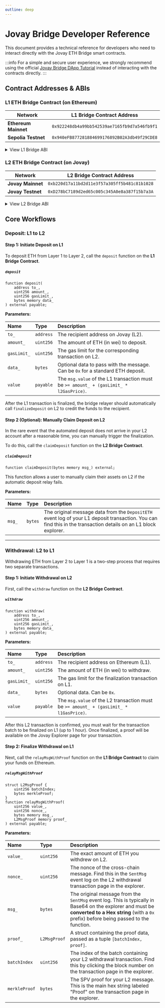 ```yaml
---
outline: deep
---
```


# Jovay Bridge Developer Reference

This document provides a technical reference for developers who need to interact directly with the Jovay ETH Bridge smart contracts.

:::info
For a simple and secure user experience, we strongly recommend using the official [Jovay Bridge DApp Tutorial](../guide/jovay-bridge-dapp-tutorial.md) instead of interacting with the contracts directly.
:::

## Contract Addresses & ABIs
### L1 ETH Bridge Contract (on Ethereum)
| Network | L1 Bridge Contract Address |
| --- | --- |
| **Ethereum Mainnet** | `0x922248db4a99bb542539ae7165fb9d7a546fb9f1` |
| **Sepolia Testnet** | `0x940eFB877281884699176892B02A3db49f29CDE8` |

<details>
<summary>View L1 Bridge ABI</summary>

```json
[
	{
		"anonymous": false,
		"inputs": [
			{
				"indexed": true,
				"internalType": "address",
				"name": "from",
				"type": "address"
			},
			{
				"indexed": true,
				"internalType": "address",
				"name": "to",
				"type": "address"
			},
			{
				"indexed": false,
				"internalType": "uint256",
				"name": "amount",
				"type": "uint256"
			},
			{
				"indexed": false,
				"internalType": "bytes",
				"name": "msg",
				"type": "bytes"
			}
		],
		"name": "DepositETH",
		"type": "event"
	},
	{
		"anonymous": false,
		"inputs": [
			{
				"indexed": true,
				"internalType": "address",
				"name": "from",
				"type": "address"
			},
			{
				"indexed": true,
				"internalType": "address",
				"name": "to",
				"type": "address"
			},
			{
				"indexed": false,
				"internalType": "uint256",
				"name": "amount",
				"type": "uint256"
			},
			{
				"indexed": false,
				"internalType": "bytes",
				"name": "msg",
				"type": "bytes"
			}
		],
		"name": "FinalizeWithdrawETH",
		"type": "event"
	},
	{
		"inputs": [
			{
				"internalType": "address",
				"name": "to_",
				"type": "address"
			},
			{
				"internalType": "uint256",
				"name": "amount_",
				"type": "uint256"
			},
			{
				"internalType": "uint256",
				"name": "gasLimit_",
				"type": "uint256"
			},
			{
				"internalType": "bytes",
				"name": "data_",
				"type": "bytes"
			}
		],
		"name": "deposit",
		"outputs": [],
		"stateMutability": "payable",
		"type": "function"
	},
	{
		"inputs": [
			{
				"internalType": "address",
				"name": "sender_",
				"type": "address"
			},
			{
				"internalType": "address",
				"name": "to_",
				"type": "address"
			},
			{
				"internalType": "uint256",
				"name": "value_",
				"type": "uint256"
			},
			{
				"internalType": "bytes",
				"name": "msg_",
				"type": "bytes"
			}
		],
		"name": "finalizeWithdraw",
		"outputs": [],
		"stateMutability": "payable",
		"type": "function"
	}
]
```
</details>

### L2 ETH Bridge Contract (on Jovay)
| Network | L2 Bridge Contract Address |
| --- | --- |
| **Jovay Mainnet** | `0xb220d17a11bd2d11e3f57a305ff5b481c81b1028` |
| **Jovay Testnet** | `0xD278bC7189d2ed65c005c345A0e8a387f15b7a3A` |

<details>
<summary>View L2 Bridge ABI</summary>

```json
[
	{
		"anonymous": false,
		"inputs": [
			{
				"indexed": true,
				"internalType": "address",
				"name": "from",
				"type": "address"
			},
			{
				"indexed": true,
				"internalType": "address",
				"name": "to",
				"type": "address"
			},
			{
				"indexed": false,
				"internalType": "uint256",
				"name": "amount",
				"type": "uint256"
			},
			{
				"indexed": false,
				"internalType": "bytes",
				"name": "msg",
				"type": "bytes"
			}
		],
		"name": "FinalizeDepositETH",
		"type": "event"
	},
	{
		"anonymous": false,
		"inputs": [
			{
				"indexed": true,
				"internalType": "address",
				"name": "from",
				"type": "address"
			},
			{
				"indexed": true,
				"internalType": "address",
				"name": "to",
				"type": "address"
			},
			{
				"indexed": false,
				"internalType": "uint256",
				"name": "amount",
				"type": "uint256"
			},
			{
				"indexed": false,
				"internalType": "bytes",
				"name": "msg",
				"type": "bytes"
			}
		],
		"name": "WithdrawETH",
		"type": "event"
	},
	{
		"inputs": [
			{
				"internalType": "bytes",
				"name": "msg_",
				"type": "bytes"
			}
		],
		"name": "claimDeposit",
		"outputs": [],
		"stateMutability": "nonpayable",
		"type": "function"
	},
	{
		"inputs": [
			{
				"internalType": "bytes",
				"name": "msg_",
				"type": "bytes"
			},
			{
				"internalType": "address",
				"name": "new_refund_address_",
				"type": "address"
			}
		],
		"name": "claimDeposit",
		"outputs": [],
		"stateMutability": "nonpayable",
		"type": "function"
	},
	{
		"inputs": [
			{
				"internalType": "address",
				"name": "sender_",
				"type": "address"
			},
			{
				"internalType": "address",
				"name": "to_",
				"type": "address"
			},
			{
				"internalType": "uint256",
				"name": "amount_",
				"type": "uint256"
			},
			{
				"internalType": "bytes",
				"name": "data_",
				"type": "bytes"
			}
		],
		"name": "finalizeDeposit",
		"outputs": [],
		"stateMutability": "payable",
		"type": "function"
	},
	{
		"inputs": [
			{
				"internalType": "address",
				"name": "to_",
				"type": "address"
			},
			{
				"internalType": "uint256",
				"name": "amount_",
				"type": "uint256"
			},
			{
				"internalType": "uint256",
				"name": "gasLimit_",
				"type": "uint256"
			},
			{
				"internalType": "bytes",
				"name": "data_",
				"type": "bytes"
			}
		],
		"name": "withdraw",
		"outputs": [],
		"stateMutability": "payable",
		"type": "function"
	}
]
```
</details>

## Core Workflows
### Deposit: L1 to L2

#### Step 1: Initiate Deposit on L1
To deposit ETH from Layer 1 to Layer 2, call the `deposit` function on the **L1 Bridge Contract**.

##### `deposit`
```solidity
function deposit(
    address to_,
    uint256 amount_,
    uint256 gasLimit_,
    bytes memory data_
) external payable;
```

**Parameters:**

| Name | Type | Description |
| :--- | :--- | :--- |
| `to_` | `address` | The recipient address on Jovay (L2). |
| `amount_` | `uint256` | The amount of ETH (in wei) to deposit. |
| `gasLimit_` | `uint256` | The gas limit for the corresponding transaction on L2. |
| `data_` | `bytes` | Optional data to pass with the message. Can be `0x` for a standard ETH deposit. |
| `value` | `payable` | The `msg.value` of the L1 transaction must be `>= amount_ + (gasLimit_ * l2GasPrice)`. |

After the L1 transaction is finalized, the bridge relayer should automatically call `finalizeDeposit` on L2 to credit the funds to the recipient.

#### Step 2 (Optional): Manually Claim Deposit on L2
In the rare event that the automated deposit does not arrive in your L2 account after a reasonable time, you can manually trigger the finalization.

To do this, call the `claimDeposit` function on the **L2 Bridge Contract**.

##### `claimDeposit`
```solidity
function claimDeposit(bytes memory msg_) external;
```

This function allows a user to manually claim their assets on L2 if the automatic deposit relay fails.

**Parameters:**

| Name | Type | Description |
| :--- | :--- | :--- |
| `msg_` | `bytes` | The original message data from the `DepositETH` event log of your L1 deposit transaction. You can find this in the transaction details on an L1 block explorer. |

---

### Withdrawal: L2 to L1
Withdrawing ETH from Layer 2 to Layer 1 is a two-step process that requires two separate transactions.

#### Step 1: Initiate Withdrawal on L2
First, call the `withdraw` function on the **L2 Bridge Contract**.

##### `withdraw`
```solidity
function withdraw(
    address to_,
    uint256 amount_,
    uint256 gasLimit_,
    bytes memory data_
) external payable;
```

**Parameters:**

| Name | Type | Description |
| :--- | :--- | :--- |
| `to_` | `address` | The recipient address on Ethereum (L1). |
| `amount_` | `uint256` | The amount of ETH (in wei) to withdraw. |
| `gasLimit_` | `uint256` | The gas limit for the finalization transaction on L1. |
| `data_` | `bytes` | Optional data. Can be `0x`. |
| `value` | `payable` | The `msg.value` of the L2 transaction must be `>= amount_ + (gasLimit_ * l1GasPrice)`. |


After this L2 transaction is confirmed, you must wait for the transaction batch to be finalized on L1 (up to 1 hour). Once finalized, a proof will be available on the Jovay Explorer page for your transaction.

#### Step 2: Finalize Withdrawal on L1
Next, call the `relayMsgWithProof` function on the **L1 Bridge Contract** to claim your funds on Ethereum.

##### `relayMsgWithProof`
```solidity
struct L2MsgProof {
    uint256 batchIndex;
    bytes merkleProof;
}
function relayMsgWithProof(
    uint256 value_,
    uint256 nonce_,
    bytes memory msg_,
    L2MsgProof memory proof_
) external payable;
```

**Parameters:**

| Name | Type | Description |
| :--- | :--- | :--- |
| `value_` | `uint256` | The exact amount of ETH you withdrew on L2. |
| `nonce_` | `uint256` | The nonce of the cross-chain message. Find this in the `SentMsg` event log on the L2 withdrawal transaction page in the explorer. |
| `msg_` | `bytes` | The original message from the `SentMsg` event log. This is typically in Base64 on the explorer and must be **converted to a Hex string** (with a `0x` prefix) before being passed to the function. |
| `proof_` | `L2MsgProof` | A struct containing the proof data, passed as a tuple `[batchIndex, proof]`. |
| `batchIndex` | `uint256` | The index of the batch containing your L2 withdrawal transaction. Find this by clicking the block number on the transaction page in the explorer. |
| `merkleProof` | `bytes` | The SPV proof for your L2 message. This is the main hex string labeled "Proof" on the transaction page in the explorer. |
